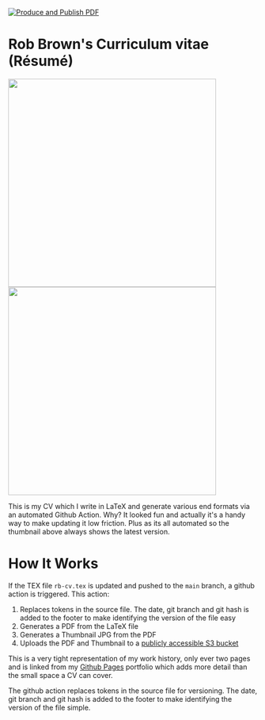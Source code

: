 [![Produce and Publish PDF](https://github.com/robert-will-brown/cv/actions/workflows/produce-pdf.yml/badge.svg?branch=main)](https://github.com/robert-will-brown/cv/actions/workflows/produce-pdf.yml)

# Rob Brown's Curriculum vitae (Résumé)

<p>
  <a href="https://rbcv.s3.eu-west-2.amazonaws.com/artifacts/rb-cv.pdf">
    <img src="https://rbcv.s3.eu-west-2.amazonaws.com/artifacts/rb-cv-thumbnail-p1.jpg" height="420">
    <img src="https://rbcv.s3.eu-west-2.amazonaws.com/artifacts/rb-cv-thumbnail-p2.jpg" height="420">
  </a>
</p>


This is my CV which I write in LaTeX and generate various end formats via an automated Github Action.  Why?  It looked fun and actually it's a handy way to make updating it low friction.  Plus as its all automated so the thumbnail above always shows the latest version.

# How It Works
If the TEX file `rb-cv.tex` is updated and pushed to the `main` branch, a github action is triggered.  This action:

 1. Replaces tokens in the source file.  The date, git branch and git hash is added to the footer to make identifying the version of the file easy
 1. Generates a PDF from the LaTeX file
 1. Generates a Thumbnail JPG from the PDF
 1. Uploads the PDF and Thumbnail to a [publicly accessible S3 bucket](https://rbcv.s3.eu-west-2.amazonaws.com/artifacts/rb-cv.pdf)

This is a very tight representation of my work history, only ever two pages and is linked from my [Github Pages](https://robert-will-brown.github.io) portfolio which adds more detail than the small space a CV can cover.


The github action replaces tokens in the source file for versioning.  The date, git branch and git hash is added to the footer to make identifying the version of the file simple.
